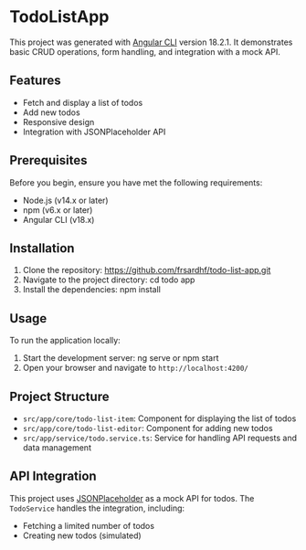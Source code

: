 # TodoListApp

This project was generated with [Angular CLI](https://github.com/angular/angular-cli) version 18.2.1. It demonstrates basic CRUD operations, form handling, and integration with a mock API.

## Features

- Fetch and display a list of todos
- Add new todos
- Responsive design
- Integration with JSONPlaceholder API

## Prerequisites

Before you begin, ensure you have met the following requirements:

- Node.js (v14.x or later)
- npm (v6.x or later)
- Angular CLI (v18.x)

## Installation

1. Clone the repository: https://github.com/frsardhf/todo-list-app.git
2. Navigate to the project directory: cd todo app
3. Install the dependencies: npm install

## Usage

To run the application locally:

1. Start the development server: ng serve or npm start
2. Open your browser and navigate to `http://localhost:4200/`

## Project Structure

- `src/app/core/todo-list-item`: Component for displaying the list of todos
- `src/app/core/todo-list-editor`: Component for adding new todos
- `src/app/service/todo.service.ts`: Service for handling API requests and data management

## API Integration

This project uses [JSONPlaceholder](https://jsonplaceholder.typicode.com/posts) as a mock API for todos. The `TodoService` handles the integration, including:

- Fetching a limited number of todos
- Creating new todos (simulated)

